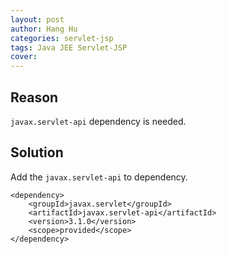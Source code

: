 ```yaml
---
layout: post
author: Hang Hu
categories: servlet-jsp
tags: Java JEE Servlet-JSP 
cover: 
---
```


## Reason

`javax.servlet-api` dependency is needed.
## Solution

Add the `javax.servlet-api` to dependency.

```
<dependency>
    <groupId>javax.servlet</groupId>
    <artifactId>javax.servlet-api</artifactId>
    <version>3.1.0</version>
    <scope>provided</scope>
</dependency>
```
